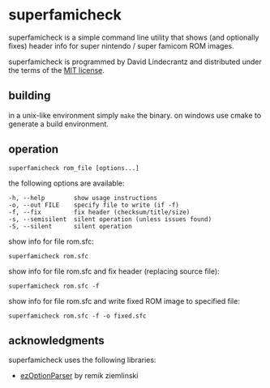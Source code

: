 # superfamicheck
superfamicheck is a simple command line utility that shows (and optionally fixes) header info for super nintendo / super famicom ROM images.

superfamicheck is programmed by David Lindecrantz and distributed under the terms of the [MIT license](./LICENSE).


## building
in a unix-like environment simply `make` the binary. on windows use cmake to generate a build environment.

## operation

	superfamicheck rom_file [options...]

the following options are available:

	-h, --help        show usage instructions
	-o, --out FILE    specify file to write (if -f)
	-f, --fix         fix header (checksum/title/size)
	-s, --semisilent  silent operation (unless issues found)
	-S, --silent      silent operation

show info for file rom.sfc:
  
	superfamicheck rom.sfc

show info for file rom.sfc and fix header (replacing source file):

	superfamicheck rom.sfc -f

show info for file rom.sfc and write fixed ROM image to specified file:

	superfamicheck rom.sfc -f -o fixed.sfc

	
## acknowledgments

superfamicheck uses the following libraries:

* [ezOptionParser](http://ezoptionparser.sourceforge.net) by remik ziemlinski
